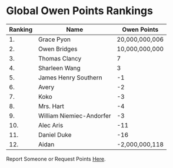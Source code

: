 # Global Owen Points Rankings

|Ranking|Name|Owen Points|
| ----------- | ----------- | ----------- |
| 1. | Grace Pyon | 20,000,000,006 | 
| 2. | Owen Bridges | 10,000,000,000 |
| 3. | Thomas Clancy | 7 |
| 4. | Sharleen Wang | 3 |
| 5. | James Henry Southern | -1 |
| 6. | Avery | -2 |
| 7. | Koko | -3 |
| 8. | Mrs. Hart | -4 |
| 9. | William Niemiec-Andorfer | -3 |
| 10. | Alec Aris | -11 |
| 11. | Daniel Duke | -16 |
| 12. | Aidan | -2,000,000,118 |

Report Someone or Request Points [Here](https://forms.gle/cc2Y95JU66t6gKew9).
